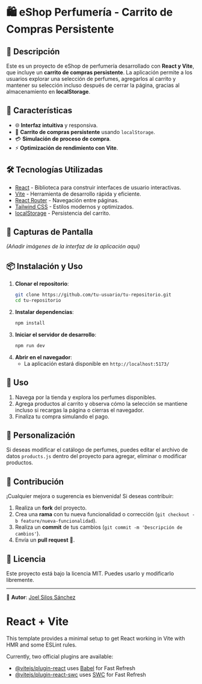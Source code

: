 # 🛍️ eShop Perfumería - Carrito de Compras Persistente

## 📌 Descripción
Este es un proyecto de eShop de perfumería desarrollado con **React y Vite**, que incluye un **carrito de compras persistente**. La aplicación permite a los usuarios explorar una selección de perfumes, agregarlos al carrito y mantener su selección incluso después de cerrar la página, gracias al almacenamiento en **localStorage**.

## 🚀 Características
- 🌐 **Interfaz intuitiva** y responsiva.
- 🛒 **Carrito de compras persistente** usando `localStorage`.
- 💳 **Simulación de proceso de compra**.
- ⚡ **Optimización de rendimiento con Vite**.

## 🛠️ Tecnologías Utilizadas
- [React](https://react.dev/) - Biblioteca para construir interfaces de usuario interactivas.
- [Vite](https://vitejs.dev/) - Herramienta de desarrollo rápida y eficiente.
- [React Router](https://reactrouter.com/) - Navegación entre páginas.
- [Tailwind CSS](https://tailwindcss.com/) - Estilos modernos y optimizados.
- [localStorage](https://developer.mozilla.org/es/docs/Web/API/Window/localStorage) - Persistencia del carrito.

## 📸 Capturas de Pantalla
*(Añadir imágenes de la interfaz de la aplicación aquí)*

## 📦 Instalación y Uso
1. **Clonar el repositorio**:
   ```sh
   git clone https://github.com/tu-usuario/tu-repositorio.git
   cd tu-repositorio
   ```
2. **Instalar dependencias**:
   ```sh
   npm install
   ```
3. **Iniciar el servidor de desarrollo**:
   ```sh
   npm run dev
   ```
4. **Abrir en el navegador**:
   - La aplicación estará disponible en `http://localhost:5173/`

## 📌 Uso
1. Navega por la tienda y explora los perfumes disponibles.
2. Agrega productos al carrito y observa cómo la selección se mantiene incluso si recargas la página o cierras el navegador.
3. Finaliza tu compra simulando el pago.

## 🔧 Personalización
Si deseas modificar el catálogo de perfumes, puedes editar el archivo de datos `products.js` dentro del proyecto para agregar, eliminar o modificar productos.

## 🤝 Contribución
¡Cualquier mejora o sugerencia es bienvenida! Si deseas contribuir:
1. Realiza un **fork** del proyecto.
2. Crea una **rama** con tu nueva funcionalidad o corrección (`git checkout -b feature/nueva-funcionalidad`).
3. Realiza un **commit** de tus cambios (`git commit -m 'Descripción de cambios'`).
4. Envía un **pull request** 🚀.

## 📜 Licencia
Este proyecto está bajo la licencia MIT. Puedes usarlo y modificarlo libremente.

---
📌 **Autor**: [Joel Silos Sánchez](https://github.com/JsNox)



# React + Vite

This template provides a minimal setup to get React working in Vite with HMR and some ESLint rules.

Currently, two official plugins are available:

- [@vitejs/plugin-react](https://github.com/vitejs/vite-plugin-react/blob/main/packages/plugin-react/README.md) uses [Babel](https://babeljs.io/) for Fast Refresh
- [@vitejs/plugin-react-swc](https://github.com/vitejs/vite-plugin-react-swc) uses [SWC](https://swc.rs/) for Fast Refresh
